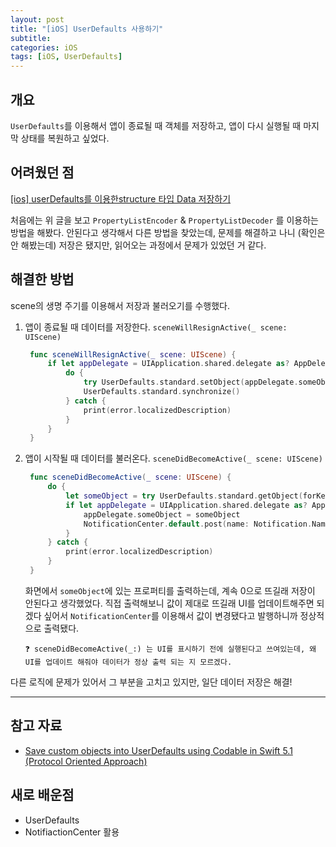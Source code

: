 ```yaml
---
layout: post
title: "[iOS] UserDefaults 사용하기"
subtitle:
categories: iOS
tags: [iOS, UserDefaults]
---
```


## 개요

`UserDefaults`를 이용해서 앱이 종료될 때 객체를 저장하고, 앱이 다시 실행될 때 마지막 상태를 복원하고 싶었다.

## 어려웠던 점

[[ios] userDefaults를 이용한structure 타입 Data 저장하기](https://velog.io/@cooo002/ios-userDefaults%EB%A5%BC-%EC%9D%B4%EC%9A%A9%ED%95%9Cstructure-%ED%83%80%EC%9E%85-Data-%EC%A0%80%EC%9E%A5%ED%95%98%EA%B8%B0)

처음에는 위 글을 보고 `PropertyListEncoder` & `PropertyListDecoder` 를 이용하는 방법을 해봤다. 안된다고 생각해서 다른 방법을 찾았는데, 문제를 해결하고 나니 (확인은 안 해봤는데) 저장은 됐지만, 읽어오는 과정에서 문제가 있었던 거 같다.

## 해결한 방법

scene의 생명 주기를 이용해서 저장과 불러오기를 수행했다.

1.  앱이 종료될 때 데이터를 저장한다. `sceneWillResignActive(_ scene: UIScene)`
    
    ```swift
     func sceneWillResignActive(_ scene: UIScene) {
         if let appDelegate = UIApplication.shared.delegate as? AppDelegate {
             do {
                 try UserDefaults.standard.setObject(appDelegate.someObject, forKey: "someObject")
                 UserDefaults.standard.synchronize()
             } catch {
                 print(error.localizedDescription)
             }
         }
     }
    ```
    
2.  앱이 시작될 때 데이터를 불러온다. `sceneDidBecomeActive(_ scene: UIScene)`
    
    ```swift
     func sceneDidBecomeActive(_ scene: UIScene) {
         do {
             let someObject = try UserDefaults.standard.getObject(forKey: "someObject", castTo: SomeObject.self)
             if let appDelegate = UIApplication.shared.delegate as? AppDelegate {
                 appDelegate.someObject = someObject
                 NotificationCenter.default.post(name: Notification.Name.DidChangeSomePropertyNotification, object: nil)
             }
         } catch {
             print(error.localizedDescription)
         }
     }
    ```
    
    화면에서 `someObject`에 있는 프로퍼티를 출력하는데, 계속 0으로 뜨길래 저장이 안된다고 생각했었다. 직접 출력해보니 값이 제대로 뜨길래 UI를 업데이트해주면 되겠다 싶어서 `NotificationCenter`를 이용해서 값이 변경됐다고 발행하니까 정상적으로 출력됐다.
    
    ```
    ❓ sceneDidBecomeActive(_:) 는 UI를 표시하기 전에 실행된다고 쓰여있는데, 왜 UI를 업데이트 해줘야 데이터가 정상 출력 되는 지 모르겠다.
    ```
    

다른 로직에 문제가 있어서 그 부분을 고치고 있지만, 일단 데이터 저장은 해결!

---

## 참고 자료

- [Save custom objects into UserDefaults using Codable in Swift 5.1 (Protocol Oriented Approach)](https://medium.com/flawless-app-stories/save-custom-objects-into-userdefaults-using-codable-in-swift-5-1-protocol-oriented-approach-ae36175180d8)

## 새로 배운점

-   UserDefaults
-   NotifiactionCenter 활용
